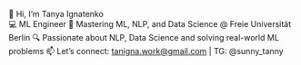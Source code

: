 👋 Hi, I’m Tanya Ignatenko  
💻 ML Engineer
🌱 Mastering ML, NLP, and Data Science @ Freie Universität Berlin
🔍 Passionate about NLP, Data Science and solving real-world ML problems
📫 Let’s connect: tanigna.work@gmail.com | TG: @sunny_tanny  



<!--
**TanyaIgnatenko/TanyaIgnatenko** is a ✨ _special_ ✨ repository because its `README.md` (this file) appears on your GitHub profile.

Here are some ideas to get you started:

- 🔭 I’m currently working on ...
- 🌱 I’m currently learning ...
- 👯 I’m looking to collaborate on ...
- 🤔 I’m looking for help with ...
- 💬 Ask me about ...
- 📫 How to reach me: ...
- 😄 Pronouns: ...
- ⚡ Fun fact: ...
-->
